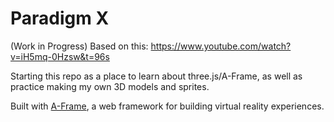 # Paradigm X

(Work in Progress) Based on this: 
https://www.youtube.com/watch?v=iH5mq-0Hzsw&t=96s

Starting this repo as a place to learn about three.js/A-Frame, as well as practice making my own 3D models and sprites.

Built with [A-Frame](https://aframe.io), a web framework for building virtual reality experiences.

